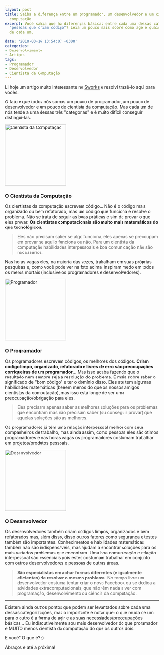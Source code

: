 ```yaml
---
layout: post
title: Saiba a diferença entre um programador, um desenvolvedor e um cientista da
  computação
excerpt: Você sabia que há diferenças básicas entre cada uma dessas categorias de
  "pessoas que criam código"? Leia um pouco mais sobre como age e quais são as preocupações
  de cada um.

date: '2010-03-16 13:54:07 -0300'
categories:
- Desenvolvimento
- Artigos
tags:
- Programador
- Desenvolvedor
- Cientista da Computação
---
```

<p>Li hoje um artigo muito interessante no <a href="http://www.skorks.com/2010/03/the-difference-between-a-developer-a-programmer-and-a-computer-scientist/" title="The Difference Between A Developer, A Programmer And A Computer Scientist" target="_blank">Sworks</a> e resolvi trazê-lo aqui para vocês.</p>
<p>O fato é que todos nós somos um pouco de programador, um pouco de desenvolvedor e um pouco de cientista da computação. Mas cada um de nós tende a uma dessas três "categorias" e é muito difícil conseguir distingui-las.</p>
<p><img alt="Cientista da Computação" src="http://blog.thiagobelem.net/arquivos/2010/03/cs.jpg" title="Cientista da Computação" width="200" /></p>
<h3>O Cientista da Computação</h3>
<p>Os cientistas da computação escrevem código... Não é o código mais organizado ou bem refatorado, mas um código que funciona e resolve o problema. Não se trata de seguir as boas práticas e sim de provar o que eles provar. <strong>Os cientistas computacionais são muito mais matemáticos do que tecnológicos</strong>.</p>
<blockquote><p>Eles não precisam saber se algo funciona, eles apenas se preocupam em provar se aquilo funciona ou não. Para um cientista da computação habilidades interpessoais e boa comunicação não são necessários.</p></blockquote>
<p> Nas horas vagas eles, na maioria das vezes, trabalham em suas próprias pesquisas e, como você pode ver na foto acima, inspiram medo em todos os meros mortais (inclusive os programadores e desenvolvedores).</p>
<p><img alt="Programador" src="http://blog.thiagobelem.net/arquivos/2010/03/programmer.jpg" title="Programador" width="200" /></p>
<h3>O Programador</h3>
<p>Os programadores escrevem códigos, os melhores dos códigos. <strong>Criam código limpo, organizado, refatorado e livres de erro são preocupações corriqueiras de um programador</strong>... Mas isso acaba fazendo que o resultado nem sempre seja a resolução do problema. É mais sobre saber o significado de "bom código" e ter o domínio disso. Eles até tem algumas habilidades matemáticas (beeem menos do que os nossos amigos cientistas da computação), mas isso está longe de ser uma preocupação/obrigação para eles.</p>
<blockquote><p>Eles precisam apenas saber as melhores soluções para os problemas que encontram mas não precisam saber (ou conseguir provar) que aquelas soluções são as melhores.</p></blockquote>
<p>Os programadores já têm uma relação interpessoal melhor com seus companheiros de trabalho, mas ainda assim, como pessoas eles são ótimos programadores e nas horas vagas os programadores costumam trabalhar em projetos/produtos pessoais.</p>
<p><img alt="Desenvolvedor" src="http://blog.thiagobelem.net/arquivos/2010/03/developer.jpg" title="Desenvolvedor" width="200" /></p>
<h3>O Desenvolvedor</h3>
<p>Os desenvolvedores também criam códigos limpos, organizados e bem refatorados mas, além disso, disso outros fatores como segurança e testes também são importantes. Conhecimentos e habilidades matemáticas também não são indispensáveis, mas ajudam a encontrar soluções para os mais variados problemas que encontram. Uma boa comunicação e relação interpessoal são essenciais pois estes costumam trabalhar em conjunto com outros desenvolvedores e pessoas de outras áreas.</p>
<blockquote><p><strong>São especialistas em achar formas diferentes (e igualmente eficientes) de resolver o mesmo problema.</strong> No tempo livre um desenvolvedor costuma tentar criar o novo Facebook ou se dedica a atividades extracomputacionais, que não têm nada a ver com programação, desenvolvimento ou ciência da computação.</p></blockquote>
<hr />
<p>Existem ainda outros pontos que podem ser levantados sobre cada uma dessas categorizações, mas o importante é notar que: o que muda de um para o outro é a forma de agir e as suas necessiades/preocupações básicas... Eu indiscutivelmente sou mais desenvolvedor do que proramador e MUITO menos cientista da computação do que os outros dois.</p>
<p>E você? O que é? :)</p>
<p>Abraços e até a próxima!</p>
